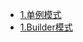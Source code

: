 * [1.单例模式](https://www.jianshu.com/p/114bc4a986e5)
* [1.Builder模式](https://www.jianshu.com/p/23e381317d04)
